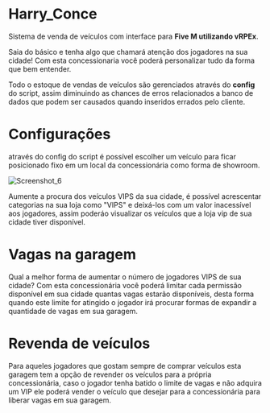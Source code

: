 # Harry_Conce
Sistema de venda de veículos com interface para **Five M utilizando vRPEx**.

Saia do básico e tenha algo que chamará atenção dos jogadores na sua cidade! Com esta concessionaria você poderá personalizar tudo da forma que bem entender.
<!-- Print da interface -->

Todo o estoque de vendas de veículos são gerenciados através do **config** do script, assim diminuindo as chances de erros relacionados a banco de dados que podem ser causados quando inseridos errados pelo cliente.

<!-- Print das tabelas de veículos -->

# Configurações

através do config do script é possível escolher um veículo para ficar posicionado fixo em um local da concessionária como forma de showroom. 

![Screenshot_6](https://github.com/SylvioLeonZanotti/Harry_Conce/assets/123652053/0a9d6b4e-3360-4b5b-bfcb-bf9393d35e47)

Aumente a procura dos veículos VIPS da sua cidade, é possível acrescentar categorias na sua loja como "VIPS" e deixá-los com um valor inacessível aos jogadores, assim poderáo visualizar os veículos que a loja vip de sua cidade tiver disponível.

# Vagas na garagem

Qual a melhor forma de aumentar o número de jogadores VIPS de sua cidade? Com esta concessionária você poderá limitar cada permissão disponível em sua cidade quantas vagas estarão disponíveis, desta forma quando este limite for atingido o jogador irá procurar formas de expandir a quantidade de vagas em sua garagem.

# Revenda de veículos

Para aqueles jogadores que gostam sempre de comprar veículos esta garagem tem a opção de revender os veículos para a própria concessionária, caso o jogador tenha batido o limite de vagas e não adquira um VIP ele poderá vender o veículo que desejar para a concessionária para liberar vagas em sua garagem.

<!-- print da config com limite de vagas -->

